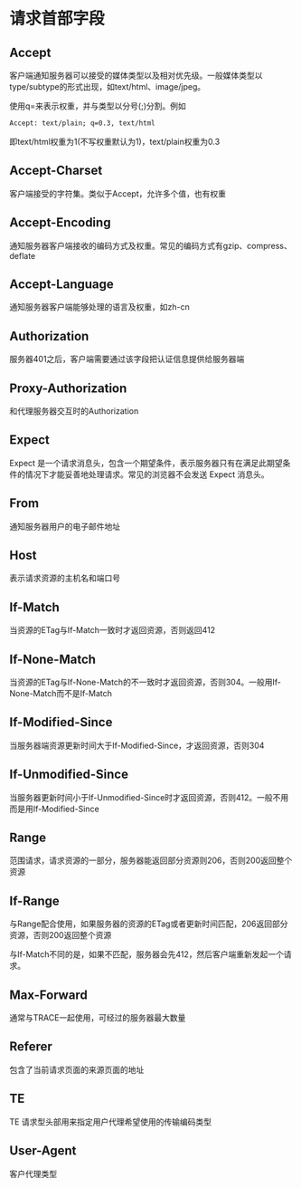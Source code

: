 # 请求首部字段

## Accept

客户端通知服务器可以接受的媒体类型以及相对优先级。一般媒体类型以type/subtype的形式出现，如text/html、image/jpeg。

使用q=来表示权重，并与类型以分号(;)分割。例如

```html
Accept: text/plain; q=0.3, text/html
```

即text/html权重为1(不写权重默认为1)，text/plain权重为0.3

## Accept-Charset

客户端接受的字符集。类似于Accept，允许多个值，也有权重

## Accept-Encoding

通知服务器客户端接收的编码方式及权重。常见的编码方式有gzip、compress、deflate

## Accept-Language

通知服务器客户端能够处理的语言及权重，如zh-cn

## Authorization

服务器401之后，客户端需要通过该字段把认证信息提供给服务器端

## Proxy-Authorization

和代理服务器交互时的Authorization

## Expect

Expect 是一个请求消息头，包含一个期望条件，表示服务器只有在满足此期望条件的情况下才能妥善地处理请求。常见的浏览器不会发送 Expect 消息头。

## From

通知服务器用户的电子邮件地址

## Host

表示请求资源的主机名和端口号

## If-Match

当资源的ETag与If-Match一致时才返回资源，否则返回412

## If-None-Match

当资源的ETag与If-None-Match的不一致时才返回资源，否则304。一般用If-None-Match而不是If-Match

## If-Modified-Since

当服务器端资源更新时间大于If-Modified-Since，才返回资源，否则304

## If-Unmodified-Since

当服务器更新时间小于If-Unmodified-Since时才返回资源，否则412。一般不用而是用If-Modified-Since

## Range

范围请求，请求资源的一部分，服务器能返回部分资源则206，否则200返回整个资源

## If-Range

与Range配合使用，如果服务器的资源的ETag或者更新时间匹配，206返回部分资源，否则200返回整个资源

与If-Match不同的是，如果不匹配，服务器会先412，然后客户端重新发起一个请求。

## Max-Forward

通常与TRACE一起使用，可经过的服务器最大数量

## Referer

包含了当前请求页面的来源页面的地址

## TE

TE 请求型头部用来指定用户代理希望使用的传输编码类型

## User-Agent

客户代理类型
